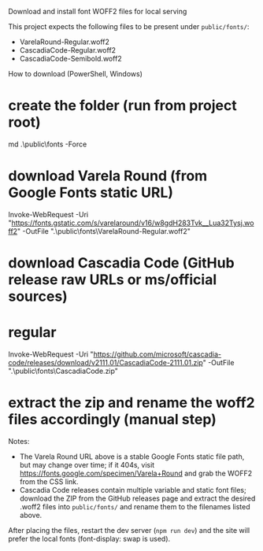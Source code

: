 Download and install font WOFF2 files for local serving

This project expects the following files to be present under `public/fonts/`:

- VarelaRound-Regular.woff2
- CascadiaCode-Regular.woff2
- CascadiaCode-Semibold.woff2

How to download (PowerShell, Windows)

# create the folder (run from project root)
md .\public\fonts -Force

# download Varela Round (from Google Fonts static URL)
Invoke-WebRequest -Uri "https://fonts.gstatic.com/s/varelaround/v16/w8gdH283Tvk__Lua32Tysj.woff2" -OutFile ".\public\fonts\VarelaRound-Regular.woff2"

# download Cascadia Code (GitHub release raw URLs or ms/official sources)
# regular
Invoke-WebRequest -Uri "https://github.com/microsoft/cascadia-code/releases/download/v2111.01/CascadiaCode-2111.01.zip" -OutFile ".\public\fonts\CascadiaCode.zip"
# extract the zip and rename the woff2 files accordingly (manual step)

Notes:
- The Varela Round URL above is a stable Google Fonts static file path, but may change over time; if it 404s, visit https://fonts.google.com/specimen/Varela+Round and grab the WOFF2 from the CSS link.
- Cascadia Code releases contain multiple variable and static font files; download the ZIP from the GitHub releases page and extract the desired .woff2 files into `public/fonts/` and rename them to the filenames listed above.

After placing the files, restart the dev server (`npm run dev`) and the site will prefer the local fonts (font-display: swap is used).
